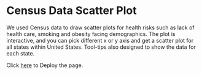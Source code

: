# Census Data Scatter Plot

 We used Census data to draw scatter plots for health risks such as lack of health care, smoking and obesity facing demographics. The plot is interactive, and you can pick different x or y axis and get a scatter plot for all states within United States. Tool-tips also designed to show the data for each state.

Click [here](https://maryamlaine.github.io/Census-Data-D3-Scatter-Plot/D3_data_journalism/index.html) to Deploy the page.
